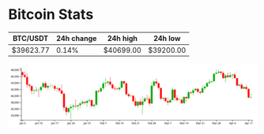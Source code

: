 # Bitcoin Stats

BTC/USDT|24h change|24h high|24h low|
|---|---|---|---|
|$39623.77|0.14%|$40699.00|$39200.00|

<img src="./chart.svg">
